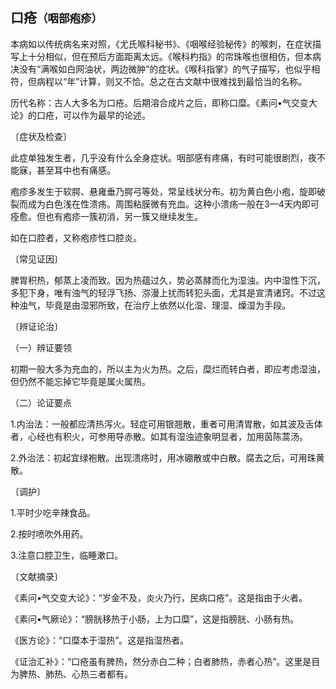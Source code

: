 ## 口疮<small>（咽部疱疹）</small>

本病如以传统病名来对照，《尤氏喉科秘书》、《咽喉经验秘传》的喉刺，在症状描写上十分相似，但在预后方面距离太远。《喉科杓指》的帘珠喉也很相仿，但本病决没有“满喉如白网油状，两边微肿”的症状。《喉科指掌》的气子描写，也似乎相符，但病程以“年”计算，则又不恰。总之在古文献中很难找到最恰当的名称。

历代名称：古人大多名为口疮。后期溶合成片之后，即称口糜。《素问•气交变大论》的口疮，可以作为最早的论述。

〔症状及检查〕

此症单独发生者，几乎没有什么全身症状。咽部感有疼痛，有时可能很剧烈，夜不能寐，甚至耳中也有痛感。

疱疹多发生于软腭、悬雍垂乃腭弓等处，常呈线状分布。初为黄白色小疱，旋即破裂而成为白色浅在性溃疡。周围粘膜微有充血。这种小溃疡一般在3—4天内即可痊愈。但也有疱疹一簇初消，另一簇又继续发生。

如在口腔者，又称疱疹性口腔炎。

〔常见证因〕

脾胃积热，郁蒸上凌而致。因为热蕴过久，势必蒸酵而化为湿浊。内中湿性下沉，多犯下身，唯有浊气的轻浮飞扬、㳽漫上扰而转犯头面，尤其是宣清诸窍。不过这种浊气，毕竟是由湿邪所致，在治疗上依然以化湿、理湿、燥湿为手段。

〔辨证论治〕

（一）辨证要领

初期一般大多为充血的，所以主为火为热。之后，糜烂而转白者，即应考虑湿浊，但仍然不能忘掉它毕竟是属火属热。

（二）论证要点

1.内治法：一般都应清热泻火。轻症可用银翘散，重者可用清胃散，如其波及舌体者，心经也有积火，可参用导赤散。如其有湿浊迹象明显者，加用茵陈蒿汤。

2.外治法：初起宜绿袍散。出现溃疡时，用冰硼散或中白散。腐去之后，可用珠黄散。

〔调护〕

1.平时少吃辛辣食品。

2.按时喷吹外用药。

3.注意口腔卫生，临睡漱口。

〔文献摘录〕

《素问•气交变大论》：“岁金不及，炎火乃行，民病口疮”。这是指由于火者。

《素问•气厥论》：“膀胱移热于小肠，上为口糜”，这是指膀胱、小肠有热。

《医方论》：“口糜本于湿热”。这是指湿热者。

《证治汇补》：“口疮虽有脾热，然分赤白二种；白者肺热，赤者心热”。这里是目为脾热、肺热、心热三者都有。
